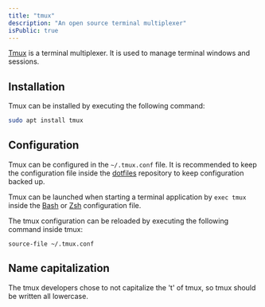 ```yaml
---
title: "tmux"
description: "An open source terminal multiplexer"
isPublic: true
---
```


[Tmux](https://github.com/tmux/tmux) is a terminal multiplexer. It is used to
manage terminal windows and sessions.

## Installation
Tmux can be installed by executing the following command:

```sh
sudo apt install tmux
```

## Configuration
Tmux can be configured in the `~/.tmux.conf` file. It is recommended to keep
the configuration file inside the [dotfiles](dotfiles) repository to keep
configuration backed up.

Tmux can be launched when starting a terminal application by `exec tmux` inside
the [Bash](bash) or [Zsh](zsh) configuration file.

The tmux configuration can be reloaded by executing the following command inside
tmux:

```
source-file ~/.tmux.conf
```

## Name capitalization
The tmux developers chose to not capitalize the 't' of tmux, so tmux should be
written all lowercase.
